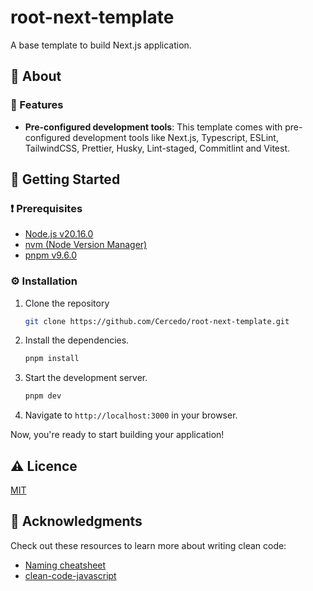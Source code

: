 # root-next-template

A base template to build Next.js application.

## 👀 About

### 🎯 Features

- **Pre-configured development tools**: This template comes with pre-configured development tools like Next.js, Typescript, ESLint, TailwindCSS, Prettier, Husky, Lint-staged, Commitlint and Vitest.

## 🚀 Getting Started

### ❗ Prerequisites

- [Node.js v20.16.0](https://nodejs.org/en)
- [nvm (Node Version Manager)](https://github.com/nvm-sh/nvm)
- [pnpm v9.6.0](https://pnpm.io/)

### ⚙️ Installation

1. Clone the repository

    ```bash
    git clone https://github.com/Cercedo/root-next-template.git
    ```

2. Install the dependencies.

    ```bash
    pnpm install
    ```

3. Start the development server.

    ```bash
    pnpm dev
    ```

4. Navigate to `http://localhost:3000` in your browser.

Now, you're ready to start building your application!

## ⚠️ Licence

[MIT](LICENSE)

## 💎 Acknowledgments

Check out these resources to learn more about writing clean code:

- [Naming cheatsheet](https://github.com/kettanaito/naming-cheatsheet)
- [clean-code-javascript](https://github.com/ryanmcdermott/clean-code-javascript)
